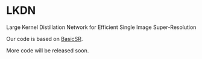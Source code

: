 # LKDN
 Large Kernel Distillation Network for Efficient Single Image Super-Resolution

Our code is based on [BasicSR](https://github.com/XPixelGroup/BasicSR).

More code will be released soon.
